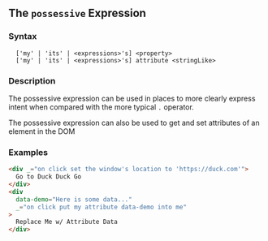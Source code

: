 
## The `possessive` Expression

### Syntax

```ebnf
  ['my' | 'its' | <expressions>'s] <property>
  ['my' | 'its' | <expressions>'s] attribute <stringLike>
```

### Description

The possessive expression can be used in places to more clearly express intent when compared with the more typical
`.` operator.

The possessive expression can also be used to get and set attributes of an element in the DOM

### Examples

```html
<div _="on click set the window's location to 'https://duck.com'">
  Go to Duck Duck Go
</div>
<div
  data-demo="Here is some data..."
  _="on click put my attribute data-demo into me"
>
  Replace Me w/ Attribute Data
</div>
```
